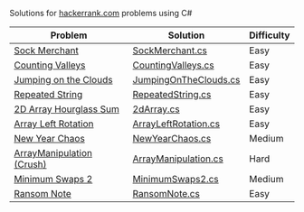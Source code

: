 Solutions for [hackerrank.com](https://hackerrank.com) problems using C#

| Problem | Solution | Difficulty |
| --- | --- | --- |
| [Sock Merchant](https://www.hackerrank.com/challenges/sock-merchant) | [SockMerchant.cs](SockMerchant.cs) | Easy |
| [Counting Valleys](https://www.hackerrank.com/challenges/counting-valleys) | [CountingValleys.cs](CountingValleys.cs) | Easy |
| [Jumping on the Clouds](https://www.hackerrank.com/challenges/jumping-on-the-clouds) | [JumpingOnTheClouds.cs](JumpingOnTheClouds.cs) | Easy |
| [Repeated String](https://www.hackerrank.com/challenges/repeated-string) | [RepeatedString.cs](RepeatedString.cs) | Easy |
| [2D Array Hourglass Sum](https://www.hackerrank.com/challenges/2d-array) | [2dArray.cs](2dArray.cs) | Easy |
| [Array Left Rotation](https://www.hackerrank.com/challenges/ctci-array-left-rotation) | [ArrayLeftRotation.cs](ArrayLeftRotation.cs) | Easy |
| [New Year Chaos](https://www.hackerrank.com/challenges/new-year-chaos) | [NewYearChaos.cs](NewYearChaos.cs) | Medium |
| [ArrayManipulation (Crush)](https://www.hackerrank.com/challenges/crush) | [ArrayManipulation.cs](ArrayManipulation.cs) | Hard |
| [Minimum Swaps 2](https://www.hackerrank.com/challenges/minimum-swaps-2) | [MinimumSwaps2.cs](MinimumSwaps2.cs) | Medium |
| [Ransom Note](https://www.hackerrank.com/challenges/ctci-ransom-note) | [RansomNote.cs](RansomNote.cs) | Easy |
